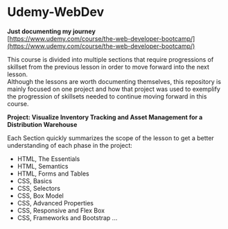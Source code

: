 # Udemy-WebDev

**Just documenting my journey** <br/>
[https://www.udemy.com/course/the-web-developer-bootcamp/](https://www.udemy.com/course/the-web-developer-bootcamp/) <br/>

This course is divided into multiple sections that require progressions of skillset from the previous lesson in order to move forward into the next lesson.<br/>
Although the lessons are worth documenting themselves, this repository is mainly focused on one project and how that project was used to exemplify the progression of skillsets needed to continue moving forward in this course. <br/>

**Project: Visualize Inventory Tracking and Asset Management for a Distribution Warehouse** <br/>

Each Section quickly summarizes the scope of the lesson to get a better understanding of each phase in the project:
- HTML, The Essentials
- HTML, Semantics
- HTML, Forms and Tables
- CSS, Basics
- CSS, Selectors
- CSS, Box Model
- CSS, Advanced Properties
- CSS, Responsive and Flex Box
- CSS, Frameworks and Bootstrap
...

